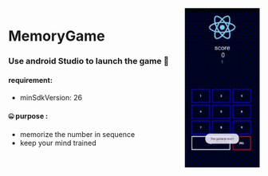 <img align="right" src="https://github.com/kocierik/MemoryGame/blob/master/app/sampledata/game.gif"/>

# MemoryGame

### Use android Studio to launch the game :monocle_face:

#### requirement:
+ minSdkVersion: 26


#### :zipper_mouth_face: purpose  :

+ memorize the number in sequence
+ keep your mind trained 

